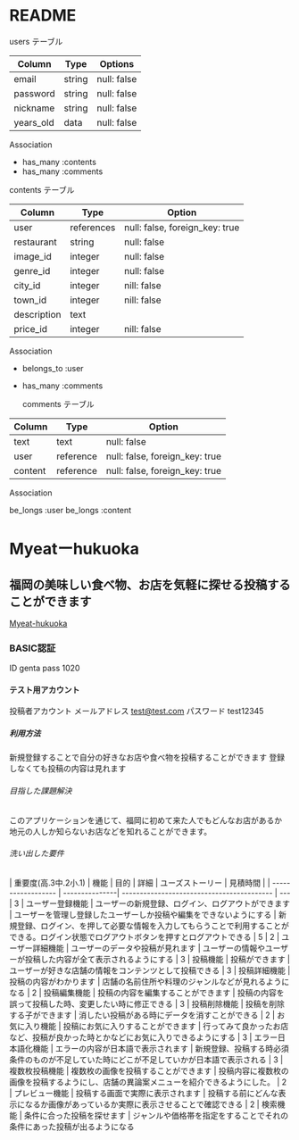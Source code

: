 # README

users  テーブル

| Column    | Type   | Options     |
| --------- | ------ | ------------|
| email     | string | null: false |
| password  | string | null: false |
| nickname  | string | null: false |
| years_old | data   | null: false |

  Association

  - has_many :contents
  - has_many :comments

  contents テーブル

| Column        | Type       | Option                         |
| ------------- | ---------- | ------------------------------ |
| user          | references | null: false, foreign_key: true |
| restaurant    | string     | null: false                    |
| image_id      | integer    | null: false                    | 
| genre_id      | integer    | null: false                    |
| city_id       | integer    | nill: false                    |
| town_id       | integer    | nill: false                    |
| description   | text       |                                |
| price_id      | integer    | nill: false                    |


  Association

- belongs_to :user
- has_many :comments

  comments テーブル


| Column    | Type      | Option                         |
| --------- | --------- | ------------------------------ |
| text      | text      | null: false                    |
| user      | reference | null: false, foreign_key: true |
| content   | reference | null: false, foreign_key: true |

   Association

   be_longs :user
   be_longs :content


# Myeatーhukuoka
 ## 福岡の美味しい食べ物、お店を気軽に探せる投稿することができます
 [Myeat-hukuoka](http://3.114.131.61/ "Myeat-hukuoka")
### BASIC認証
  ID genta
  pass 1020
  #### テスト用アカウント
  投稿者アカウント
    メールアドレス test@test.com
    パスワード  test12345
  ##### 利用方法
  新規登録することで自分の好きなお店や食べ物を投稿することができます
  登録しなくても投稿の内容は見れます
  ###### 目指した課題解決
  このアプリケーションを通じて、福岡に初めて来た人でもどんなお店があるか
  地元の人しか知らないお店などを知れることができます。
  ###### 洗い出した要件
  | 重要度(高.3中.2小.1) | 機能            | 目的                                       | 詳細 | ユーズストーリー | 見積時間 |
  | ------------------ | ---------------| ------------------------------------------ | ---
  | 3                  | ユーザー登録機能  | ユーザーの新規登録、ログイン、ログアウトができます | ユーザーを管理し登録したユーザーしか投稿や編集をできないようにする | 新規登録、ログイン、を押して必要な情報を入力してもらうことで利用することができる。ログイン状態でログアウトボタンを押すとログアウトできる | 5
  | 2                  | ユーザー詳細機能  | ユーザーのデータや投稿が見れます                | ユーザーの情報やユーザーが投稿した内容が全て表示されるようにする
  | 3                  | 投稿機能         | 投稿ができます                               | ユーザーが好きな店舗の情報をコンテンツとして投稿できる
  | 3                  | 投稿詳細機能      | 投稿の内容がわかります                        | 店舗の名前住所や料理のジャンルなどが見れるようになる
  | 2                  | 投稿編集機能      | 投稿の内容を編集することができます              | 投稿の内容を誤って投稿した時、変更したい時に修正できる
  | 3                  | 投稿削除機能      | 投稿を削除する子ができます                     | 消したい投稿がある時にデータを消すことができる
  | 2                  | お気に入り機能    | 投稿にお気に入りすることができます              | 行ってみて良かったお店など、投稿が良かった時とかなどにお気に入りできるようにする 
  | 3                  | エラー日本語化機能 | エラーの内容が日本語で表示されます              | 新規登録、投稿する時必須条件のものが不足していた時にどこが不足していかが日本語で表示される
  | 3                  | 複数枚投稿機能    | 複数枚の画像を投稿することができます             | 投稿内容に複数枚の画像を投稿するようにし、店舗の異論案メニューを紹介できるようにした。
  | 2                  | プレビュー機能    | 投稿する画面で実際に表示されます                | 投稿する前にどんな表示になるか画像があっているか実際に表示させることで確認できる
  | 2                  | 検索機能         | 条件に合った投稿を探せます                     | ジャンルや価格帯を指定をすることでそれの条件にあった投稿が出るようになる

